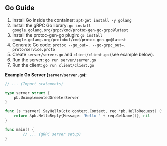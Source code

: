 ## Go Guide

1.  Install Go inside the container: `apt-get install -y golang`
2.  Install the gRPC Go library: `go install google.golang.org/grpc/cmd/protoc-gen-go-grpc@latest`
3. Install the protoc-gen-go plugin: `go install google.golang.org/protobuf/cmd/protoc-gen-go@latest`
4.  Generate Go code: `protoc --go_out=. --go-grpc_out=. proto/service.proto`
5.  Create `server/server.go` and `client/client.go` (see example below).
6.  Run the server: `go run server/server.go`
7.  Run the client: `go run client/client.go`

**Example Go Server (`server/server.go`):**

```go
// ... (Import statements)

type server struct {
    pb.UnimplementedGreeterServer
}

func (s *server) SayHello(ctx context.Context, req *pb.HelloRequest) (*pb.HelloReply, error) {
    return &pb.HelloReply{Message: "Hello " + req.GetName()}, nil
}

func main() {
        // ... (gRPC server setup)
}

